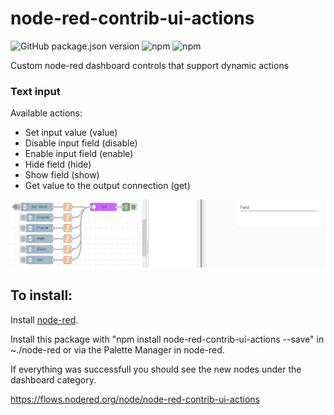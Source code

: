 # node-red-contrib-ui-actions

![GitHub package.json version](https://img.shields.io/github/package-json/v/tiagordc/node-red-contrib-ui-actions?label=package)
![npm](https://img.shields.io/npm/v/node-red-contrib-ui-actions)
![npm](https://img.shields.io/npm/dm/node-red-contrib-ui-actions)

Custom node-red dashboard controls that support dynamic actions

### Text input

Available actions:

* Set input value (value)
* Disable input field (disable)
* Enable input field (enable)
* Hide field (hide)
* Show field (show)
* Get value to the output connection (get)

![text input](https://raw.githubusercontent.com/tiagordc/node-red-contrib-ui-actions/master/text-input.gif)

## To install: 

Install [node-red](https://nodered.org/).

Install this package with "npm install node-red-contrib-ui-actions --save" in ~./node-red or via the Palette Manager in node-red.

If everything was successfull you should see the new nodes under the dashboard category.

https://flows.nodered.org/node/node-red-contrib-ui-actions
